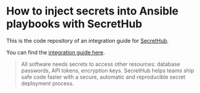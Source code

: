# How to inject secrets into Ansible playbooks with SecretHub


This is the code repository of an integration guide for [SecretHub](https://secrethub.io). 

You can find the [integration guide here](https://secrethub.io/blog/ansible-integration).

> All software needs secrets to access other resources: database passwords, API tokens, encryption keys.
> SecretHub helps teams ship safe code faster with a secure, automatic and reproducible secret deployment process.
